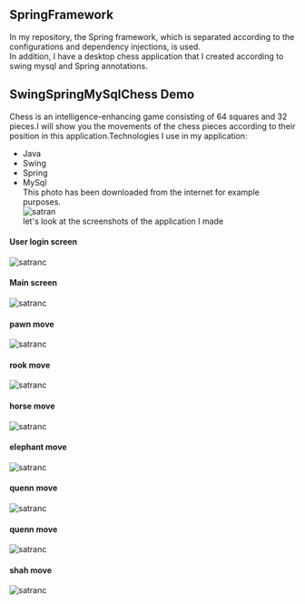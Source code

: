 ## SpringFramework 
In my repository, the Spring framework, which is separated according to the configurations and dependency injections, is used.  
In addition, I have a desktop chess application that I created according to swing mysql and Spring annotations.  
## SwingSpringMySqlChess Demo
Chess is an intelligence-enhancing game consisting of 64 squares and 32 pieces.I will show you the movements of the chess pieces according to their position in this application.Technologies I use in my application:  
- Java
- Swing
- Spring 
- MySql   
This photo has been downloaded from the internet for example purposes.  
![satran](https://github.com/omerulusoy41/SpringIOC-DI/blob/main/ScreenShoots/satrancnasiloynanir7.jpg?raw=true)    
let's look at the screenshots of the application I made  
#### User login screen  
![satranc](https://github.com/omerulusoy41/SpringIOC-DI/blob/main/ScreenShoots/Ekran%20G%C3%B6r%C3%BCnt%C3%BCs%C3%BC%20(12).png?raw=true)  
#### Main screen  
![satranc](https://github.com/omerulusoy41/SpringIOC-DI/blob/main/ScreenShoots/Ekran%20G%C3%B6r%C3%BCnt%C3%BCs%C3%BC%20(13).png?raw=true)  
#### pawn move  
![satranc](https://github.com/omerulusoy41/SpringIOC-DI/blob/main/ScreenShoots/Ekran%20G%C3%B6r%C3%BCnt%C3%BCs%C3%BC%20(14).png?raw=true)  
#### rook move  
![satranc](https://github.com/omerulusoy41/SpringIOC-DI/blob/main/ScreenShoots/Ekran%20G%C3%B6r%C3%BCnt%C3%BCs%C3%BC%20(15).png?raw=true)  
#### horse move  
![satranc](https://github.com/omerulusoy41/SpringIOC-DI/blob/main/ScreenShoots/Ekran%20G%C3%B6r%C3%BCnt%C3%BCs%C3%BC%20(16).png?raw=true)  
#### elephant move  
![satranc](https://github.com/omerulusoy41/SpringIOC-DI/blob/main/ScreenShoots/Ekran%20G%C3%B6r%C3%BCnt%C3%BCs%C3%BC%20(17).png?raw=true)  
#### quenn move  
![satranc](https://github.com/omerulusoy41/SpringIOC-DI/blob/main/ScreenShoots/Ekran%20G%C3%B6r%C3%BCnt%C3%BCs%C3%BC%20(18).png?raw=true)  
#### quenn move  
![satranc](https://github.com/omerulusoy41/SpringIOC-DI/blob/main/ScreenShoots/Ekran%20G%C3%B6r%C3%BCnt%C3%BCs%C3%BC%20(19).png?raw=true)  
#### shah move  
![satranc](https://github.com/omerulusoy41/SpringIOC-DI/blob/main/ScreenShoots/Ekran%20G%C3%B6r%C3%BCnt%C3%BCs%C3%BC%20(20).png?raw=true)  


